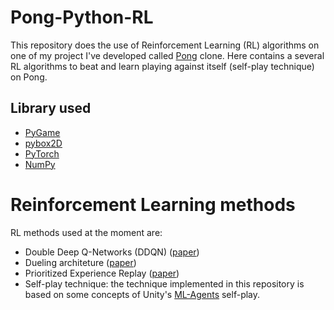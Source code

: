 # Pong-Python-RL
This repository does the use of Reinforcement Learning (RL) algorithms on one of my project I've developed called [Pong](https://github.com/bottamichele/Pong-Python) clone.
Here contains a several RL algorithms to beat and learn playing against itself (self-play technique) on Pong.

## Library used
- [PyGame](https://www.pygame.org/)
- [pybox2D](https://github.com/pybox2d/pybox2d)
- [PyTorch](https://pytorch.org/)
- [NumPy](https://numpy.org/)

# Reinforcement Learning methods
RL methods used at the moment are:
- Double Deep Q-Networks (DDQN) ([paper](https://arxiv.org/abs/1509.06461))
- Dueling architeture ([paper](https://arxiv.org/abs/1511.06581))
- Prioritized Experience Replay  ([paper](https://arxiv.org/abs/1511.05952))
- Self-play technique: the technique implemented in this repository is based on some concepts of Unity's [ML-Agents](https://github.com/Unity-Technologies/ml-agents) self-play.
